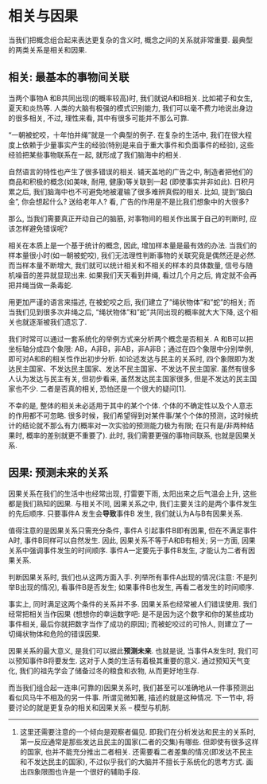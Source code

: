 # 相关与因果

当我们把概念组合起来表达更复杂的含义时, 概念之间的关系就非常重要. 最典型的两类关系是相关和因果.

## 相关: 最基本的事物间关联

当两个事物A 和B共同出现(的概率较高)时, 我们就说A和B相关. 比如裙子和女生, 夏天和炎热等. 人类的大脑有极强的模式识别能力, 我们可以毫不费力地说出身边的很多相关, 不过, 理性来看, 其中有很多可能并不那么可靠.

“一朝被蛇咬，十年怕井绳”就是一个典型的例子. 在复杂的生活中, 我们在很大程度上依赖于少量事实产生的经验(特别是来自于重大事件和负面事件的经验), 这些经验把某些事物联系在一起, 就形成了我们脑海中的相关. 

自然语言的特性也产生了很多错误的相关. 铺天盖地的广告之中, 制造者把他们的商品和积极的概念(如美味, 耐用, 健康)等关联到一起 (即使事实并非如此). 日积月累之后, 我们脑海中也不可避免地被灌输了很多难辨真假的相关. 比如, 提到”脑白金”, 你会想起什么? 送给老年人? 看, 广告的作用是不是比我们想象中的大很多?

那么, 当我们需要真正开动自己的脑筋, 对事物间的相关作出属于自己的判断时, 应该怎样避免错误呢?

相关在本质上是一个基于统计的概念, 因此, 增加样本量是最有效的办法. 当我们的样本量很小时(如一朝被蛇咬), 我们无法理性判断事物的关联究竟是偶然还是必然. 而当样本量不断增大, 我们就可以统计相关和不相关的样本的具体数量, 信号与随机噪音的差异就显现出来. 如果我们天天看到井绳, 看过几个月之后, 肯定就不会再把井绳当做一条毒蛇.

用更加严谨的语言来描述, 在被蛇咬之后, 我们建立了”绳状物体”和”蛇”的相关; 而当我们见到很多次井绳之后, “绳状物体”和”蛇”共同出现的概率就大大下降, 这个相关也就逐渐被我们遗忘了.

我们时常可以通过一套系统化的举例方式来分析两个概念是否相关. A 和B可以把坐标轴分成四个象限: AB，A非B，非AB，非A非B；通过在四个象限中分别举例, 即可对A和B的相关性作出初步分析. 如论述发达与民主的关系时, 四个象限即为发达民主国家、不发达民主国家、发达不民主国家、不发达不民主国家. 虽然有很多人认为发达与民主有关, 但初步看来, 虽然发达民主国家很多, 但是不发达的民主国家也不少. 二者是否真的相关, 恐怕还是一个很大的疑问[1].

不幸的是, 整体的相关未必适用于其中的某个个体. 个体的不确定性以及个人意志的作用都不可忽略. 很多时候，我们希望得到对某件事/某个个体的预测，这时候统计的结论就不那么有力(概率对一次实验的预测能力极为有限; 在只有是/非两种结果时, 概率的差别就更不重要了). 此时, 我们需要更强的事物间联系, 也就是因果关系.


## 因果: 预测未来的关系

因果关系在我们的生活中也经常出现, 打雷要下雨, 太阳出来之后气温会上升, 这些都是我们熟知的因果. 与相关不同, 因果关系之中, 我们主要关注的是两个事件发生的先后顺序. 只要事件A 发生会**导致**事件B 发生, 我们就认为A与B有因果关系. 

值得注意的是因果关系只需充分条件, 事件A 引起事件B即有因果, 但在不满足事件A时, 事件B同样可以自然发生. 因此, 因果关系不等于A和B有相关; 另一方面, 因果关系中强调事件发生的时间顺序. 事件A一定要先于事件B发生, 才能认为二者有因果关系.

判断因果关系时, 我们也从这两方面入手. 列举所有事件A出现的情况(注意: 不是列举B出现的情况), 看事件B是否发生; 如果事件B也发生, 再看二者发生的时间顺序. 

事实上, 同时满足这两个条件的关系并不多. 因果关系也经常被人们错误使用. 我们经常把相关当作因果 (想想你的幸运数字吧: 是不是因为这个数字和你的某些成功事件相关, 最后你就把数字当作了成功的原因); 而被蛇咬过的可怜人, 则建立了一切绳状物体和危险的错误因果. 

因果关系的最大意义, 是我们可以据此**预测未来**. 也就是说, 当事件A发生时, 我们可以预知事件B将要发生. 这对于人类的生活有着极其重要的意义. 通过预知天气变化, 我们的祖先学会了储备过冬的粮食和衣物, 从而更好地生存. 

而当我们组合起一连串(可靠的)因果关系时, 我们甚至可以准确地从一件事预测出看似风马牛不相及的另一件事. 所谓见微知著, 描述的就是这种情况. 下一节中, 将要讨论的就是更复杂的相关和因果关系 – 模型与机制.


---

1. 这里还需要注意的一个倾向是观察者偏见. 即我们在分析发达和民主的关系时, 第一反应通常是那些发达且民主的国家(二者的交集)有哪些. 但即使有很多这样的国家, 也并不能充分推出二者相关. 还需要看二者差集的情况(即发达不民主和不发达民主的国家), 不过似乎我们的大脑并不擅长于系统化的思考方式. 画出四象限图也许是一个很好的辅助手段.
